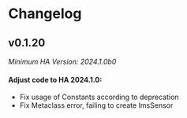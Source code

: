 # Changelog

## v0.1.20

_Minimum HA Version: 2024.1.0b0_


#### Adjust code to HA 2024.1.0:

- Fix usage of Constants according to deprecation
- Fix Metaclass error, failing to create ImsSensor
  